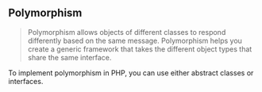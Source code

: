## Polymorphism

>Polymorphism allows objects of different classes to respond differently based on the same message. Polymorphism helps you create a generic framework that takes the different object types that share the same interface.

To implement polymorphism in PHP, you can use either abstract classes or interfaces.